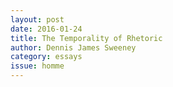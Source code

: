 ```yaml
---
layout: post 
date: 2016-01-24
title: The Temporality of Rhetoric
author: Dennis James Sweeney
category: essays
issue: homme
---
```

